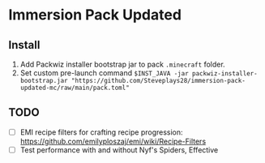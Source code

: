 # Immersion Pack Updated

## Install

1. Add Packwiz installer bootstrap jar to pack `.minecraft` folder.
2. Set custom pre-launch command `$INST_JAVA -jar packwiz-installer-bootstrap.jar "https://github.com/Steveplays28/immersion-pack-updated-mc/raw/main/pack.toml"`

## TODO

- [ ] EMI recipe filters for crafting recipe progression: <https://github.com/emilyploszaj/emi/wiki/Recipe-Filters>
- [ ] Test performance with and without Nyf's Spiders, Effective
